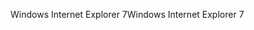 <span data-ttu-id="96204-101">Windows Internet Explorer 7</span><span class="sxs-lookup"><span data-stu-id="96204-101">Windows Internet Explorer 7</span></span>